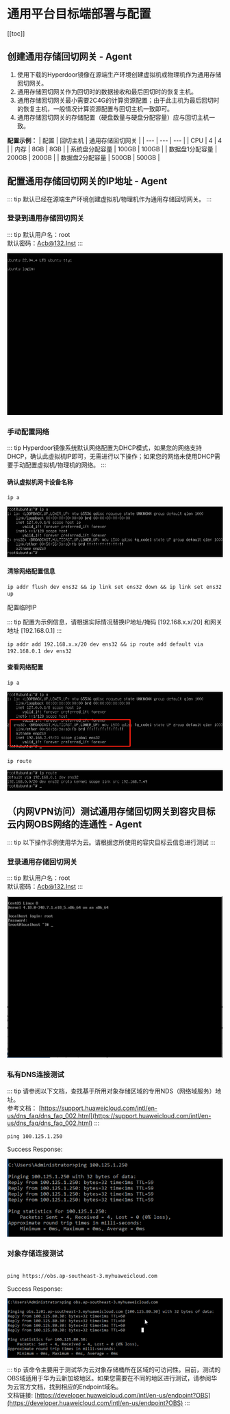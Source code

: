 # 通用平台目标端部署与配置

[[toc]]

## 创建通用存储回切网关 - Agent

1. 使用下载的Hyperdoor镜像在源端生产环境创建虚拟机或物理机作为通用存储回切网关。
2. 通用存储回切网关作为回切时的数据接收和最后回切时的恢复主机。
3. 通用存储回切网关最小需要2C4G的计算资源配置；由于此主机为最后回切时的恢复主机，一般情况计算资源配置与回切主机一致即可。
4. 通用存储回切网关的存储配置（硬盘数量与硬盘分配容量）应与回切主机一致。

**配置示例：**
| 配置 | 回切主机 | 通用存储回切网关 |
| --- | --- | --- |
| CPU | 4 | 4 |
| 内存 | 8GB | 8GB |
| 系统盘分配容量 | 100GB | 100GB |
| 数据盘1分配容量 | 200GB | 200GB |
| 数据盘2分配容量 | 500GB | 500GB |

## 配置通用存储回切网关的IP地址 - Agent

::: tip
默认已经在源端生产环境创建虚拟机/物理机作为通用存储回切网关。
:::

### 登录到通用存储回切网关

::: tip
默认用户名：root  
默认密码：Acb@132.Inst
:::

![configure-the-ip-address-for-the-failback-gateway-host---agent-1.png](./images/configure-the-ip-address-for-the-failback-gateway-host---agent-1.png)

### 手动配置网络

::: tip
Hyperdoor镜像系统默认网络配置为DHCP模式，如果您的网络支持DHCP，确认此虚拟机IP即可，无需进行以下操作；如果您的网络未使用DHCP需要手动配置虚拟机/物理机的网络。
:::

#### 确认虚拟机网卡设备名称

```shell
ip a
```

![configure-the-ip-address-for-the-failback-gateway-host---agent-2.png](./images/configure-the-ip-address-for-the-failback-gateway-host---agent-2.png)

#### 清除网络配置信息

```shell
ip addr flush dev ens32 && ip link set ens32 down && ip link set ens32 up
```

配置临时IP

::: tip
配置为示例信息，请根据实际情况替换IP地址/掩码 [192.168.x.x/20] 和网关地址 [192.168.0.1]
:::

```shell
ip addr add 192.168.x.x/20 dev ens32 && ip route add default via 192.168.0.1 dev ens32
```

#### 查看网络配置

```shell
ip a
```

![configure-the-ip-address-for-the-failback-gateway-host---agent-3.png](./images/configure-the-ip-address-for-the-failback-gateway-host---agent-3.png)

```shell
ip route
```

![configure-the-ip-address-for-the-failback-gateway-host---agent-4.png](./images/configure-the-ip-address-for-the-failback-gateway-host---agent-4.png)

## （内网VPN访问）测试通用存储回切网关到容灾目标云内网OBS网络的连通性 - Agent

::: tip
以下操作示例使用华为云。请根据您所使用的容灾目标云信息进行测试
:::

### 登录通用存储回切网关

::: tip
默认用户名：root  
默认密码：Acb@132.Inst
:::

![test-the-connectivity-from-the-failback-gateway-network-to-huawei-cloud-obs-network---agent-1.png](./images/test-the-connectivity-from-the-failback-gateway-network-to-huawei-cloud-obs-network---agent-1.png)

### 私有DNS连接测试

::: tip
请参阅以下文档，查找基于所用对象存储区域的专用NDS（网络域服务）地址。  
参考文档： [https://support.huaweicloud.com/intl/en-us/dns_faq/dns_faq_002.html](https://support.huaweicloud.com/intl/en-us/dns_faq/dns_faq_002.html)
:::

```shell
ping 100.125.1.250
```

Success Response:

![test-the-connectivity-from-the-failback-gateway-network-to-huawei-cloud-obs-network---agent-2.png](./images/test-the-connectivity-from-the-failback-gateway-network-to-huawei-cloud-obs-network---agent-2.png)

### 对象存储连接测试

```shell

ping https://obs.ap-southeast-3.myhuaweicloud.com

```

Success Response:

![test-the-connectivity-from-the-failback-gateway-network-to-huawei-cloud-obs-network---agent-3.png](./images/test-the-connectivity-from-the-failback-gateway-network-to-huawei-cloud-obs-network---agent-3.png)

::: tip
该命令主要用于测试华为云对象存储桶所在区域的可访问性。目前，测试的OBS域适用于华为云新加坡地区。如果您需要在不同的地区进行测试，请参阅华为云官方文档，找到相应的Endpoint域名。  
文档链接:  [https://developer.huaweicloud.com/intl/en-us/endpoint?OBS](https://developer.huaweicloud.com/intl/en-us/endpoint?OBS)
:::

